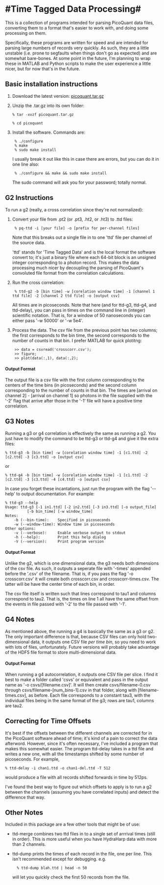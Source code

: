 #Time Tagged Data Processing#
=========

This is a collection of programs intended for parsing PicoQuant data files, converting
them to a format that's easier to work with, and doing some processing on them.

Specifically, these programs are written for speed and are intended for parsing
large numbers of records very quickly. As such, they are a little unstable 
(i.e. prone to segfaults when things don't go as expected) and are somewhat
bare-bones. At some point in the future, I'm planning to wrap these in MATLAB
and Python scripts to make the user experience a little nicer, but for now
that's in the future. 

## Basic installation instructions ##

1. Download the latest version: [picoquant.tar.gz](picoquant.tar.gz)

2. Unzip the .tar.gz into its own folder: 

	`% tar -xvzf picoquant.tar.gz`	

	`% cd picoquant`

3. Install the software. Commands are:

		% ./configure
		% make
		% sudo make install

	I usually break it out like this in case there are errors, but you can do it in 
	one line also:

		% ./configure && make && sudo make install

	The sudo command will ask you for your password; totally normal.

## G2 Instructions ##

To run a g2 (really, a cross correlation since they're not normalized):

1. Convert your file from .pt2 (or .pt3, .ht2, or .ht3) to .ttd files:

		% pq-ttd -i [your file] -o [prefix for per-channel files]

	Note that this breaks out a single file in to one 'ttd' file per channel of the 
	source data.

	'ttd' stands for 'Time Tagged Data' and is the local format the software convert
	to; it's just a binary file where each 64-bit block is an unsigned integer 
	corresponding to a photon record. This makes the data processing much nicer by
	decoupling the parsing of PicoQuant's convoluted file format from the correlation
	calculations. 

2. Run the cross correlation:

		% ttd-g2 -b [bin time] -w [corelation window time] -1 [channel 1 ttd file] -2 [channel 2 ttd file] -o [output csv]

	All times are in picoseconds. Note that here (and for ttd-g3, ttd-g4, and ttd-delay), you can pass in times on the command line in (integer) scientific notation. That is, for a window of 50 nanoseconds you can either pass '-w 50000' or '-w 5e4'.

3. Process the data. The csv file from the previous point has two columns; the first
	corresponds to the bin time, the second corresponds to the number of counts in that
	bin. I prefer MATLAB for quick plotitng: 

		>> data = csvread('crosscorr.csv');
		>> figure;
		>> plot(data(:,1), data(:,2);
		
#### Output Format
The output file is a csv file with the first column corresponding to the centers of the time bins (in picoseconds) and the second column corresponding to the number of counts in that bin. The times are [arrival on channel 2] - [arrival on channel 1]
so photons in the file supplied with the '-2' flag that arrive after those in the '-1' file will have a positive time correlation.
		
## G3 Notes ##

Running a g3 or g4 correlation is effectively the same as running a g2. 
You just have to modify the command to be ttd-g3 or ttd-g4 and give it the extra files:

	% ttd-g3 -b [bin time] -w [corelation window time] -1 [c1.ttd] -2 [c2.ttd] -3 [c3.ttd] -o [output csv]
	
or

	% ttd-g4 -b [bin time] -w [corelation window time] -1 [c1.ttd] -2 [c2.ttd] -3 [c3.ttd] -4 [c4.ttd] -o [output csv]
	
In case you forget these incantations, just run the program with the flag '--help' to output documentation. For example:

	% ttd-g3 --help
	Usage: ttd-g3 [-1 in1.ttd] [-2 in2.ttd] [-3 in3.ttd] [-o output_file]
              [-b bin_time] [-w window_time]
	Notes:
		-b (--bin-time):	Specified in picoseconds
		-w (--window-time):	Window time in picoseconds
	Other options:
		-v (--verbose):		Enable verbose output to stdout
		-h (--help):		Print this help dialog
		-V (--version):		Print program version
		
#### Output Format
Unlike the g2, which is one dimensional data, the g3 needs both dimensions of the csv file.
As such, it outputs a seperate file with '-times' appended before the '.csv' of the filename. 
That is, if you pass the flag '-o crosscorr.csv' it will create both crosscorr.csv and crosscorr-times.csv. 
The latter will be have the center time of each bin, in order. 

The csv file itself is written such that lines correspond to tau1 and columns correspond to tau2. That is, 
the times on line 1 all have the same offset from the events in file passed with '-2' to the file passed with '-1'.
		
## G4 Notes
As mentioned above, the running a g4 is basically the same as a g3 or g2. The only important difference
is that, because CSV files can only hold two-dimensional data, it outputs one CSV file *per time bin*, so
you need to work with lots of files, unfortunately. Future versions will probably take advantage of the HDF5 file
format to store multi-dimensional data. 
		
#### Output Format
When running a g4 autocorrelation, it outputs one CSV file per slice. I find it best to make a folder called 'csvs'
or equivalent and pass in the output name as '-o csvs/[filename.csv]'. It will then create csvs/filename-0.csv through
csvs/filename-[num_bins-1].csv in that folder, along with [filename-times.csv], as before. 
Each file corresponds to a constant tau3, with the individual files being in the same format of the g3; rows are tau1, 
columns are tau2.

## Correcting for Time Offsets ##
It's best if the offsets between the different channels are corrected for in the PicoQuant software ahead of time;
it's kind of a pain to correct the data afterword. However, since it's often necessary, I've included a program that
makes this somewhat easier. The program ttd-delay takes in a ttd file and writes a new one, with all the timestamps
shifted by some number of picoseconds. For example,

	% ttd-delay -i chan1.ttd -o chan1-del.ttd -T 512
	
would produce a file with all records shifted forwards in time by 512ps. 

I've found the best way to figure out which offsets to apply is to run a g2 between the channels (assuming you have correlated inputs) and detect the difference that way. 

## Other Notes ##

Included in this package are a few other tools that might be of use:

- ttd-merge combines two ttd files in to a single set of arrrival times (still in 
order). This is more useful when you have HydraHarp data with more than 2 channels.

- ttd-dump prints the times of each record in the file, one per line. This isn't 
recommended except for debugging. e.g.

		% ttd-dump blah.ttd | head -n 50

	will let you quickly check the first 50 records from the file. 

